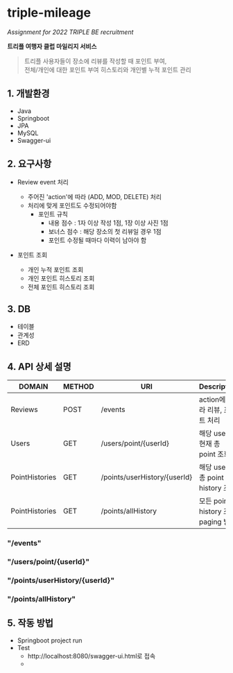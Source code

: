# triple-mileage
*Assignment for 2022 TRIPLE BE recruitment*

**트리플 여행자 클럽 마일리지 서비스**

> 트리플 사용자들이 장소에 리뷰를 작성할 때 포인트 부여,  
> 전체/개인에 대한 포인트 부여 히스토리와
> 개인별 누적 포인트 관리
  
  
## 1. 개발환경
* Java
* Springboot
* JPA
* MySQL
* Swagger-ui



## 2. 요구사항
* Review event 처리
  * 주어진 'action'에 따라 (ADD, MOD, DELETE) 처리
  * 처리에 맞게 포인트도 수정되어야함
    * 포인트 규칙
      * 내용 점수 : 1자 이상 작성 1점, 1장 이상 사진 1점
      * 보너스 점수 : 해당 장소의 첫 리뷰일 경우 1점
      * 포인트 수정될 때마다 이력이 남아야 함
      
  
      
* 포인트 조회
  * 개인 누적 포인트 조회
  * 개인 포인트 히스토리 조회
  * 전체 포인트 히스토리 조회
  
  

## 3. DB
* 테이블
* 관계성
* ERD



## 4. API 상세 설명
|DOMAIN|METHOD|URI|Description|
|---------|------|--------------------|--------------------------------------------|
| Reviews | POST | /events | action에 따라 리뷰, 포인트 처리 |
| Users | GET | /users/point/{userId} | 해당 user의 현재 총 point 조회 |
| PointHistories | GET | /points/userHistory/{userId} | 해당 user의 총 point history 조회 |
| PointHistories | GET | /points/allHistory | 모든 point history 조회, paging 방식 |


### "/events"
### "/users/point/{userId}"
### "/points/userHistory/{userId}"
### "/points/allHistory"


## 5. 작동 방법
* Springboot project run
* Test
  * http://localhost:8080/swagger-ui.html로 접속
  * 
